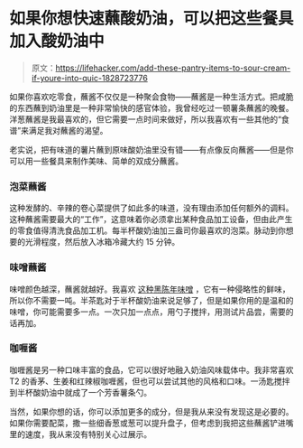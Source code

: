 # 如果你想快速蘸酸奶油，可以把这些餐具加入酸奶油中

> 原文：<https://lifehacker.com/add-these-pantry-items-to-sour-cream-if-youre-into-quic-1828723776>

如果你喜欢吃零食，蘸酱不仅仅是一种聚会食物——蘸酱是一种生活方式。把咸脆的东西蘸到奶油里是一种非常愉快的感官体验，我曾经吃过一顿薯条蘸酱的晚餐。洋葱蘸酱是我最喜欢的，但它需要一点时间来做好，所以我喜欢有一些其他的“食谱”来满足我对蘸酱的渴望。



老实说，把有味道的薯片蘸到原味酸奶油里没有错——有点像反向蘸酱——但是你可以用一些餐具来制作美味、简单的双成分蘸酱。

### 泡菜蘸酱

这种发酵的、辛辣的卷心菜提供了如此多的味道，没有理由添加任何额外的调料。这种蘸酱需要最大的“工作”，这意味着你必须拿出某种食品加工设备，但由此产生的零食值得清洗食品加工机。每半杯酸奶油加三盎司你最喜欢的泡菜。脉动到你想要的光滑程度，然后放入冰箱冷藏大约 15 分钟。

### 味噌蘸酱

味噌颜色越深，蘸酱就越好。我喜欢 [这种黑陈年味噌](https://www.amazon.com/Muso-Japan-Smart-Miso-Ounce/dp/B00TBC0HZG?asc_campaign=InlineText&asc_refurl=https://lifehacker.com/add-these-pantry-items-to-sour-cream-if-youre-into-quic-1828723776&asc_source=&tag=kinjalifehackerlink-20&th=1) ，它有一种侵略性的鲜味，所以你不需要一吨。半茶匙对于半杯酸奶油来说足够了，但是如果你用的是温和的味噌，你可能需要多一点。一次只加一点点，用勺子搅拌，用测试片品尝，需要的话再加。

### 咖喱酱

咖喱酱是另一种口味丰富的食品，它可以很好地融入奶油风味载体中。我非常喜欢 T2 的香茅、生姜和红辣椒咖喱酱，但也可以尝试其他的风格和口味。一汤匙搅拌到半杯酸奶油中就成了一个芳香薯条勺。

当然，如果你想的话，你可以添加更多的成分，但是我从来没有发现这是必要的。如果你需要配菜，撒一些细香葱或葱可以提升盘子，但考虑到我把这些蘸酱铲进嘴里的速度，我从来没有特别关心过展示。